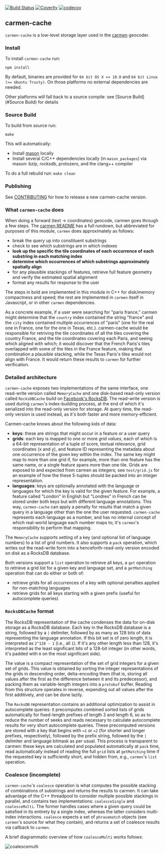 [![Build Status](https://travis-ci.org/mapbox/carmen-cache.svg?branch=master)](https://travis-ci.org/mapbox/carmen-cache)
[![Coverity](https://scan.coverity.com/projects/5667/badge.svg)](https://scan.coverity.com/projects/5667)
[![codecov](https://codecov.io/gh/mapbox/carmen-cache/branch/master/graph/badge.svg)](https://codecov.io/gh/mapbox/carmen-cache)

carmen-cache
------------

`carmen-cache` is a low-level storage layer used in the [carmen](https://github.com/mapbox/carmen) geocoder.

### Install

To install `carmen-cache` run:

```
npm install
```

By default, binaries are provided for `64 bit OS X >= 10.8` and `64 bit Linux (>= Ubuntu Trusty)`. On those platforms no external dependencies are needed.

Other platforms will fall back to a source compile: see [Source Build](#Source Build) for details

### Source Build

To build from source run:

```
make
```

This will automatically:

  - Install [mason](https://github.com/mapbox/mason/) locally
  - Install several C/C++ dependencies locally (in `mason_packages`) via mason: bzip, rocksdb, protozero, and the clang++ compiler

To do a full rebuild run: `make clean`

### Publishing

See [CONTRIBUTING](CONTRIBUTING.md) for how to release a new carmen-cache version.

### What `carmen-cache` does

When doing a forward (text -> coordinates) geocode, carmen goes through a few steps. The [carmen README](https://github.com/mapbox/carmen/blob/master/README.md) has a full rundown, but abbreviated for purposes of this module, `carmen` does approximately as follows:
* break the query up into constituent substrings
* check to see which substrings are in which indexes
* **look up the specific the tile coordinates of each occurrence of each substring in each matching index**
* **determine which occurrences of which substrings approximately spatially align**
* for any plausible stackings of features, retrieve full feature geometry and verify the estimated spatial alignment
* format any results for response to the user

The steps in bold are implemented in this module in C++ for disk/memory compactness and speed; the rest are implemented in `carmen` itself in Javascript, or in other `carmen` dependencies.

As a concrete example, if a user were searching for "paris france," carmen might determine that the `country` index contained the string "france" and the `city` index contained multiple occurrences of "paris" (one for the real one in France, one for the one in Texas, etc.). carmen-cache would be responsible for retriving the tile coordinates of all the tiles covering the country France, and the tile coordinates covering each Paris, and seeing which aligned with which; it would discover that the French Paris's tiles overlapped with some of the tiles in the France feature, making that combination a plausible stacking, while the Texas Paris's tiles would not align with France. It would return these results to `carmen` for further verification.

### Detailed architecture

`carmen-cache` exposes two implementations of the same interface, one read-write version called `MemoryCache` and one disk-based read-only version called `RocksDBCache` build on [Facebook's RocksDB](https://github.com/facebook/rocksdb). The read-write version is used during `carmen`'s index-building process, at the end of which it's serialized into the read-only version for storage. At query time, the read-only version is used instead, as it's both faster and more memory-efficient.

Carmen-cache knows about the following kids of data:
* **keys**: these are strings that might occur in a feature or a user query
* **grids**: each key is mapped to one or more *grid values*, each of which is a 64-bit representation of a tuple of score, textual relevance, grid coordinates (x and y), and feature ID representing the metadata about one occurrence of the given key within the index. The same key might map to more than one grid if, for example, more than one feature has the same name, or a single feature spans more than one tile. Grids are exposed to and expected from carmen as integers; see `test/grid.js` for an example of how the these 5-tuples should be packed into an integer representation.
* **languages**: keys are optionally annotated with the language or languages for which the key is valid for the given feature. For example, a feature called "London" in English but "Londres" in French can be stored under both keys but with different language annotations. This way, `carmen-cache` can apply a penalty for results that match a given query in a language other than the one the user requested. `carmen-cache` represents each language as a number, and has no internal concept of which real-world language each number maps to; it's `carmen`'s responsibility to perform that mapping.

The `MemoryCache` supports setting of a key (and optional list of language numbers) to a list of grid numbers. It also supports a `pack` operation, which writes out the read-write form into a henceforth-read-only version encoded on disk as a RocksDB database.

Both versions support a `list` operation to retrieve all keys, a `get` operation to retrieve a grid list for a given key and language set, and a `getMatching` operation that can do either or both of:
* retrieve grids for all occurrences of a key with optional penalties applied for non-matching languages
* retrieve grids for all keys starting with a given prefix (useful for autocomplete queries)

### `RocksDBCache` format

The RocksDB representation of the cache condenses the data for on-disk storage as a RocksDB database. Each key in the RocksDB database is a string, followed by a `|` delimiter, followed by as many as 128 bits of data representing the language annotation. If this bit set is of zero length, it is interpreted as `2^128 - 1` (i.e., all `1`). If it's any other length less than 128, it's interpreted as the least significant bits of a 128-bit integer (in other words, it's padded with `0` on the most significant side).

The value is a compact representation of the set of grid integers for a given set of grids. This value is obtained by sorting the integer representations of the grids in descending order, delta-encoding them (that is, storing all values after the first as the difference between it and its predecessor), and packing them as variable-length integers into a `protobuf` buffer. Reading from this structure operates in reverse, expending out all values after the first additively, and can be done lazily.

The `RocksDB` representation contains an additional optimization to assist in autocomplete queries: it precomputes combined sorted lists of grids automatically for fixed-length prefixes of length 3 and length 6, so as to reduce the number of seeks and reads necessary to calculate autocomplete results for very short autocomplete queries. These precomputed versions are stored with a key that begins with `=1` or `=2` (for shorter and longer prefixes, respectively), followed by the prefix string, followed by the `|` delimiter and language bitmask as per usual. This process is transparent to carmen: these keys are calculated and populated automatically at `pack` time, read automatically instead of reading the full `grid` lists at `getMatching` time if the requested key is sufficiently short, and hidden from, e.g., `carmen`'s `list` operation.

### Coalesce (incomplete)

`carmen-cache`'s `coalesce` operation is what computes the possible stacking of combinations of substrings and returns the results to carmen. It can take advantage of the C++ threadpool to consider multiple possible stackings in parallel, and contains two implementations: `coalesceSingle` and `coalesceMulti`. The former handles cases where a given query could be satisfied in its entirety by a single index, whereas the latter considers multi-index interactions. `coalesce` expects a set of `phrasematch` objects (see `carmen`'s source for what they contain), and returns a set of coalesce results via callback to `carmen`.

A brief diagrammatic overview of how `coalesceMulti` works follows:

![coalescemulti](https://cloud.githubusercontent.com/assets/83384/21327650/3588be54-c5fe-11e6-894e-cdaa68ecfa5f.jpg)
